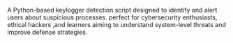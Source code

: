 A Python-based keylogger detection script designed to identify and alert users about suspicious processes. perfect for cybersecurity enthusiasts, ethical hackers ,and learners aiming to understand system-level threats and improve defense strategies.
